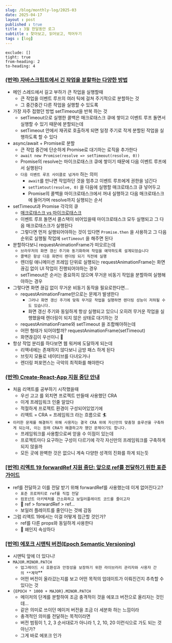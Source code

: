 ```yaml
---
slug: /blog/monthly-log/2025-03
date: 2025-04-17
layout : post
published : true
title : 3월 한달동안 로그
subtitle : 찾아보고, 읽어보고, 적어두기
tags : [log]
---
```

```toc
exclude: []
tight: true
from-heading: 2
to-heading: 4
```

### [**(번역) 자바스크립트에서 긴 작업을 분할하는 다양한 방법**](https://ykss.netlify.app/translation/there_are_a_lot_of_ways_to_break_up_long_tasks_in_javascript)

- 메인 스레드에서 길고 부하가 큰 작업을 실행할때
    - 큰 작업을 이벤트 루프의 여러 틱에 걸쳐 주기적으로 분할하는 것
    - 그 중간중간 다른 작업을 실행할 수 있도록
- 가장 자주 접했던 방법 setTimeout을 반복 하는 것
    - setTimeout으로 실행한 콜백은 매크로태스크 큐에 쌓이고 이벤트 루프 돌면서 실행할 수 있기 때문에 분할되는데
    - setTimeout 안에서 재귀로 호출하게 되면 일정 주기로 작게 분할된 작업을 실행하도록 할 수 있다
- async/await + Promise로 분할
    - 큰 작업 중간에 단순하게 Promise로 대기하는 로직을 추가한다
    - `await new Promise(resolve => setTimeout(resolve, 0))`
    - Promise의 resolve는 마이크로태스크 큐에 쌓이기 때문에 다음 이벤트 루프에서 실행된다
    - `다음 이벤트 루프 사이클로 넘겨라` 하는 의미
        - `await`를 만나면 작업하던 것을 멈추고 이벤트 루프에게 권한을 넘긴다
        - `setTimtout(resolve, 0)` 을 다음에 실행할 매크로태스크 큐 넣어두고
        - Promise의 콜백을 마이크로태스크에서 꺼내 실행하고 다음 매크로태스크에 들어가며 resolve까지 실행되는 순서
- setTimeout과 Promise 각각의 큐
    - [매크로태스크 vs 마이크로태스크](https://velog.io/@yejineee/%EC%9D%B4%EB%B2%A4%ED%8A%B8-%EB%A3%A8%ED%94%84%EC%99%80-%ED%83%9C%EC%8A%A4%ED%81%AC-%ED%81%90-%EB%A7%88%EC%9D%B4%ED%81%AC%EB%A1%9C-%ED%83%9C%EC%8A%A4%ED%81%AC-%EB%A7%A4%ED%81%AC%EB%A1%9C-%ED%83%9C%EC%8A%A4%ED%81%AC-g6f0joxx)
    - 이벤트 루프 돌면서 콜스택이 비어있을때 마이크로태스크 모두 실행되고 그 다음 매크로태스크가 실행된다
    - 그렇다면 먼저 실행되어야하는 것이 있다면 `Promise.then` 을 사용하고 그 다음 순위로 실행될 작업에 `setTimeout` 을 해주면 된다
- 분할하다보니 requestAnimationFrame가 떠오르는데
    - `브라우저의 화면 갱신 주기와 동기화하여 작업을 예약하도록 설계되었습니다`
    - `콜백은 항상 다음 화면이 렌더링 되기 직전에 실행`
    - 렌더링 애니메이션 프레임 단위로 실행되는 requestAnimationFrame는 화면 끊김 없이 UI 작업이 진행되어야하는 경우
    - setTimeout은 순서는 중요하지 않으며 무거운 비동기 작업을 분할하여 실행해야하는 경우
- 그렇다면 화면 끊김 없이 무거운 비동기 동작을 필요로한다면…
    - requestAnimationFrame만으로는 문제가 발생한다
        - `그러나 화면 갱신 주기에 맞춰 무거운 작업을 실행하면 렌더링 성능이 저하될 수도 있습니다.`
        - 화면 갱신 주기와 동일하게 항상 실행되고 있으니 오히려 무거운 작업을 실행했을때 렌더링이 되지 않은 상태로 대기하는 것
    - requestAnimationFrame와 setTimeout 을 조합해야하는데
    - 어떤 형태가 되어야할까? requestAnimationFrame(setTimeout)
    - 화면끊김이 우선이니 🤔
- 항상 작업 분리를 하다보면 웹 워커에 도달하게 되는데
    - 리액네에는 존재하지 않다보니 금방 패스 하게 된다
    - 브릿지 모듈로 네이티브를 다녀오거나
    - 렌더링 퍼포먼스는 극악의 최적화를 해야한다

### [**(번역) Create-React-App 지원 중단 안내**](https://medium.com/@jiwoochoics/%EB%B2%88%EC%97%AD-create-react-app-%EC%A7%80%EC%9B%90-%EC%A4%91%EB%8B%A8-%EC%95%88%EB%82%B4-55c995cb9a59)

- 처음 리액트를 공부하기 시작했을때
    - 우선 고고 를 외치면 프로젝트 만들때 사용했던 CRA
    - 이게 프레임워크 인줄 알았다
    - 적절하게 프로젝트 환경이 구성되어있었기에
    - 리액트 = CRA = 프레임워크 라는 흐름으로 🏄
- `이러한 문제를 해결하기 위해 사용자는 결국 CRA 위에 자신만의 맞춤형 솔루션을 구축하게 되는데, 이는 원래 CRA가 해결하고자 했던 문제이기도 합니다.`
    - 프레임워크를 사용함으로써 얻을 수 이점이 있는데
    - 프로젝트마다 요구하는 구성이 다르기에 각각 자신만의 프레임워크를 구축하게 되지 않을까
    - 모든 곳에 완벽한 것은 없으니 계속 다양한 성격의 진화를 하게 되는듯

### [**[번역] 리액트 19 forwardRef 지원 중단: 앞으로 ref를 전달하기 위한 표준 가이드**](https://siosio3103.medium.com/%EB%B2%88%EC%97%AD-%EB%A6%AC%EC%95%A1%ED%8A%B8-19-forwardref-%EC%A7%80%EC%9B%90-%EC%A4%91%EB%8B%A8-%EC%95%9E%EC%9C%BC%EB%A1%9C-ref%EB%A5%BC-%EC%A0%84%EB%8B%AC%ED%95%98%EA%B8%B0-%EC%9C%84%ED%95%9C-%ED%91%9C%EC%A4%80-%EA%B0%80%EC%9D%B4%EB%93%9C-13c02855efd8)

- ref를 전달하고 이를 전달 받기 위해 forwardRef를 사용했는데 이게 없어진다고?
    - `표준 프로퍼티로 ref를 직접 전달`
    - `컴포넌트 아키텍처를 간소화하고 보일러플레이트 코드를 줄이고자`
    - 🥳 ref > forwardRef > ref…
    - 보일러 플레이트를 줄인다는 것에 감동
- 그럼 리액트 19에서는 이걸 어떻게 접근할 것인가?
    - ref를 다른 props와 동일하게 사용한다
    - 🤔 왜인지 속상하다

### [**[번역] 에포크 시맨틱 버전(Epoch Semantic Versioning)**](https://velog.io/@superlipbalm/epoch-semver)

- 시맨틱 앞에 더 있다니!
- `MAJOR.MINOR.PATCH`
    - `업그레이드 시 호환성과 안정성을 보장하기 위한 라이브러리 관리자와 사용자 간의 **계약`**
    - 어떤 버전이 올라갔는지를 보고 어떤 목적의 업데이트가 이뤄진건지 추측할 수 있다는 것
- `{EPOCH * 1000 + MAJOR}.MINOR.PATCH`
    - 메이저의 단계를 분할하여 조금 충격적이 것을 에포크 버전으로 올리자는 것인데…
    - 같은 의미로 쓰이던 메이저 버전을 조금 더 세분화 하는 느낌이라
    - 충격적인 의미를 전달하는 목적이라면
    - 버전 범핑이 1, 2, 3 순서대로가 아니라 1, 2, 10, 20 이런식으로 가도 되는 것 아닌가?
    - 그게 바로 에포크 인가
